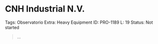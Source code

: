 # CNH Industrial N.V.

Tags: Observatorio
Extra: Heavy Equipment
ID: PRO-1189
L: 19
Status: Not started

> …
>